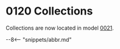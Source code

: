 <!-- SPDX-License-Identifier: CC-BY-4.0 -->
<!-- Copyright Contributors to the Egeria project. -->

# 0120 Collections

Collections are now located in model [0021](0021-collections.md).

--8<-- "snippets/abbr.md"

